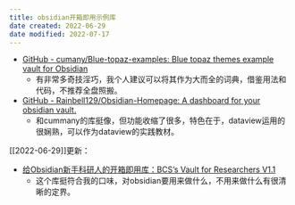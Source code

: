 ```yaml
---
title: obsidian开箱即用示例库
date created: 2022-06-29
date modified: 2022-07-17
---
```

- [GitHub - cumany/Blue-topaz-examples: Blue topaz themes example vault for Obsidian](https://github.com/cumany/Blue-topaz-examples)
	- 有非常多奇技淫巧，我个人建议可以将其作为大而全的词典，借鉴用法和代码，不推荐全盘照搬。
- [GitHub - Rainbell129/Obsidian-Homepage: A dashboard for your obsidian vault.](https://github.com/Rainbell129/Obsidian-Homepage)
	- 和cummany的库挺像，但功能收缩了很多，特色在于，dataview运用的很娴熟，可以作为dataview的实践教材。

[[2022-06-29]]更新：

- [给Obsidian新手科研人的开箱即用库：BCS’s Vault for Researchers V1.1](https://forum-zh.obsidian.md/t/topic/8114)
	- 这个库挺符合我的口味，对obsidian要用来做什么，不用来做什么有很清晰的定界。
